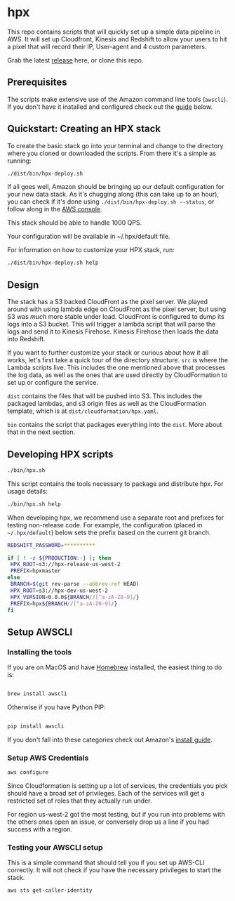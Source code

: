 # hpx

This repo contains scripts that will quickly set up a simple data pipeline in AWS.
It will set up Cloudfront, Kinesis and Redshift to allow your
users to hit a pixel that will record their IP, User-agent and 4 custom parameters.

Grab the latest [release](https://github.com/TurboVentures/hpx/releases) here, or
clone this repo.

## Prerequisites

The scripts make extensive use of the Amazon command line tools
(`awscli`). If you don't have it installed and configured 
check out the [guide](#setup-awscli) below.

## Quickstart: Creating an HPX stack

To create the basic stack go into your terminal and change to the directory where
you cloned or downloaded the scripts.  From there it's a simple as running:

```bash
./dist/bin/hpx-deploy.sh
```

If all goes well, Amazon should be bringing up our default configuration for your
new data stack.  As it's chugging along (this can take up to an hour), you can check
if it's done using `./dist/bin/hpx-deploy.sh --status`, or follow along in the [AWS
console](https://us-west-2.console.aws.amazon.com/cloudformation/home?region=us-west-2).

This stack should be able to handle 1000 QPS.

Your configuration will be available in ~/.hpx/default file.

For information on how to customize your HPX stack, run:

```bash
./dist/bin/hpx-deploy.sh help
```

## Design

The stack has a S3 backed CloudFront as the pixel server.  We played around with
using lambda edge on CloudFront as the pixel server, but using S3 was _much_ more stable
under load.  CloudFront is configured to dump its logs into a S3 bucket.  This will trigger a
lambda script that will parse the logs and send it to Kinesis Firehose.  Kinesis Firehose then
loads the data into Redshift.

If you want to further customize your stack or curious about how it all works, let's first 
take a quick tour of the directory structure. `src` is where the Lambda scripts live.  This includes
the one mentioned above that processes the log data, as well as the ones that are
used directly by CloudFormation to set up or configure the service.

`dist` contains the files that will be pushed into S3.  This includes the packaged lambdas, and s3 origin
files as well as the CloudFormation template, which is at `dist/cloudformation/hpx.yaml`.

`bin` contains the script that packages everything into the `dist`.  More about that in the next section.

## Developing HPX scripts

```bash
./bin/hpx.sh
```

This script contains the tools necessary to package and distribute hpx.
For usage details:
```bash
./bin/hpx.sh help
```

When developing hpx, we recommend use a separate root and prefixes for testing
non-release code. For example, the configuration (placed in `~/.hpx/default`) below 
sets the prefix based on the current git branch.

```bash
REDSHIFT_PASSWORD=**********

if [ ! -z ${PRODUCTION:-} ]; then
 HPX_ROOT=s3://hpx-release-us-west-2
 PREFIX=hpxmaster
else
 BRANCH=$(git rev-parse --abbrev-ref HEAD)
 HPX_ROOT=s3://hpx-dev-us-west-2
 HPX_VERSION=0.0.0${BRANCH//[^a-zA-Z0-9]/}
 PREFIX=hpx${BRANCH//[^a-zA-Z0-9]/}
fi
```

## Setup AWSCLI

### Installing the tools

If you are on MacOS and have [Homebrew](https://brew.sh/) installed,
the easiest thing to do is:

```bash

brew install awscli

```

Otherwise if you have Python PIP:

```bash

pip install awscli

```

If you don't fall into these categories check out Amazon's [install guide](https://docs.aws.amazon.com/cli/latest/userguide/installing.html).

### Setup AWS Credentials

```bash
aws configure
```

Since Cloudformation is setting up a lot of services, the credentials you pick should have a broad
set of privileges.  Each of the services will get a restricted set of roles that they actually run under.

For region us-west-2 got the most testing, but if you run into problems with the others ones
open an issue, or conversely drop us a line if you had success with a region.

### Testing your AWSCLI setup

This is a simple command that should tell you if you set up AWS-CLI correctly.  It will not check
if you have the necessary privileges to start the stack.

```bash
aws sts get-caller-identity
```
